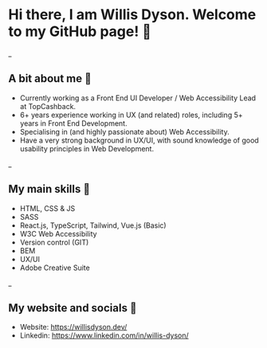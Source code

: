 # Hi there, I am Willis Dyson. Welcome to my GitHub page! 👋


_

## A bit about me 🤔

* Currently working as a Front End UI Developer / Web Accessibility Lead at TopCashback.
* 6+ years experience working in UX (and related) roles, including 5+ years in Front End Development.
* Specialising in (and highly passionate about) Web Accessibility.
* Have a very strong background in UX/UI, with sound knowledge of good usability principles in Web Development.

 _

## My main skills 🧠

* HTML, CSS & JS
* SASS
* React.js, TypeScript, Tailwind, Vue.js (Basic)
* W3C Web Accessibility
* Version control (GIT)
* BEM
* UX/UI
* Adobe Creative Suite
 
_

## My website and socials 💬

* Website: https://willisdyson.dev/
* Linkedin: https://www.linkedin.com/in/willis-dyson/
